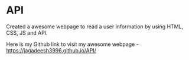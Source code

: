 # API
Created a awesome webpage to read a user information by using HTML, CSS, JS and API. 

Here is my Github link to visit my awesome webpage - https://jagadeesh3996.github.io/API/
